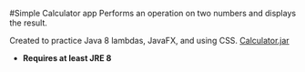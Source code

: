 #Simple Calculator app
Performs an operation on two numbers and displays the result.

Created to practice Java 8 lambdas, JavaFX, and using CSS.
[Calculator.jar](https://github.com/Javaliant/Calculator/blob/master/Calculator.jar?raw=true) 

* **Requires at least JRE 8**
